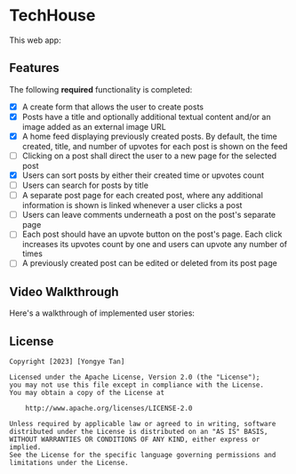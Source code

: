 # TechHouse

This web app:

## Features

The following **required** functionality is completed:

- [x] A create form that allows the user to create posts
- [x] Posts have a title and optionally additional textual content and/or an image added as an external image URL
- [x] A home feed displaying previously created posts. By default, the time created, title, and number of upvotes for each post is shown on the feed
- [ ] Clicking on a post shall direct the user to a new page for the selected post
- [x] Users can sort posts by either their created time or upvotes count
- [ ] Users can search for posts by title
- [ ] A separate post page for each created post, where any additional information is shown is linked whenever a user clicks a post
- [ ] Users can leave comments underneath a post on the post's separate page
- [ ] Each post should have an upvote button on the post's page. Each click increases its upvotes count by one and users can upvote any number of times
- [ ] A previously created post can be edited or deleted from its post page

## Video Walkthrough

Here's a walkthrough of implemented user stories:

## License

    Copyright [2023] [Yongye Tan]

    Licensed under the Apache License, Version 2.0 (the "License");
    you may not use this file except in compliance with the License.
    You may obtain a copy of the License at

        http://www.apache.org/licenses/LICENSE-2.0

    Unless required by applicable law or agreed to in writing, software
    distributed under the License is distributed on an "AS IS" BASIS,
    WITHOUT WARRANTIES OR CONDITIONS OF ANY KIND, either express or implied.
    See the License for the specific language governing permissions and
    limitations under the License.
